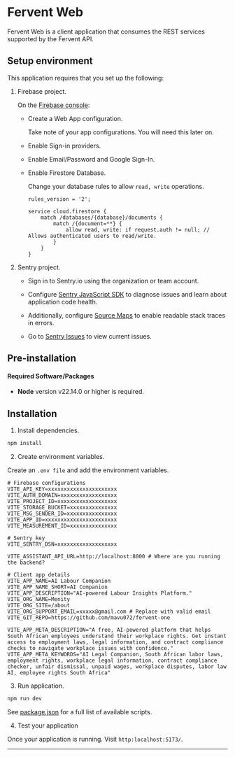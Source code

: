 # Fervent Web

Fervent Web is a client application that consumes the REST services supported by the Fervent API.


## Setup environment

This application requires that you set up the following:

1. Firebase project.

    On the [Firebase console](https://console.firebase.google.com/u/1/):

    - Create a Web App configuration.

        Take note of your app configurations. You will need this later on.

    - Enable Sign-in providers.

    - Enable Email/Password and Google Sign-In.

    - Enable Firestore Database.

        Change your database rules to allow `read, write` operations.

        ```
        rules_version = '2';

        service cloud.firestore {
            match /databases/{database}/documents {
                match /{document=**} {
                    allow read, write: if request.auth != null; // Allows authenticated users to read/write.
                }
            }
        }
        ```

2. Sentry project.

    - Sign in to Sentry.io using the organization or team account.
    
    - Configure [Sentry JavaScript SDK](https://docs.sentry.io/platforms/javascript/) to diagnose issues and learn  about application code health.

    - Additionally, configure [Source Maps](https://docs.sentry.io/platforms/javascript/sourcemaps/) to enable readable stack traces in errors.

    - Go to [Sentry Issues](https://menity.sentry.io/issues/) to view current issues.


## Pre-installation

#### Required Software/Packages

- **Node** version v22.14.0 or higher is required.


## Installation

1. Install dependencies.

```zsh
npm install
```

2. Create environment variables.

Create an `.env file` and add the environment variables.

```env
# Firebase configurations
VITE_API_KEY=xxxxxxxxxxxxxxxxxxxxxx
VITE_AUTH_DOMAIN=xxxxxxxxxxxxxxxxxx
VITE_PROJECT_ID=xxxxxxxxxxxxxxxxxxx
VITE_STORAGE_BUCKET=xxxxxxxxxxxxxxx
VITE_MSG_SENDER_ID=xxxxxxxxxxxxxxxx
VITE_APP_ID=xxxxxxxxxxxxxxxxxxxxxxx
VITE_MEASUREMENT_ID=xxxxxxxxxxxxxxx

# Sentry key
VITE_SENTRY_DSN=xxxxxxxxxxxxxxxxxxx

VITE_ASSISTANT_API_URL=http://localhost:8000 # Where are you running the backend?

# Client app details
VITE_APP_NAME=AI Labour Companion
VITE_APP_NAME_SHORT=AI Companion
VITE_APP_DESCRIPTION="AI-powered Labour Insights Platform."
VITE_ORG_NAME=Menity
VITE_ORG_SITE=/about
VITE_ORG_SUPPORT_EMAIL=xxxxx@gmail.com # Replace with valid email
VITE_GIT_REPO=https://github.com/mavu072/fervent-one

VITE_APP_META_DESCRIPTION="A free, AI-powered platform that helps South African employees understand their workplace rights. Get instant access to employment laws, legal information, and contract compliance checks to navigate workplace issues with confidence."
VITE_APP_META_KEYWORDS="AI Legal Companion, South African labor laws, employment rights, workplace legal information, contract compliance checker, unfair dismissal, unpaid wages, workplace disputes, labor law AI, employee rights South Africa"
```

3. Run application.

```zsh
npm run dev
```

See [package.json](./package.json) for a full list of available scripts.

4. Test your application

Once your application is running. Visit `http:localhost:5173/`.

---